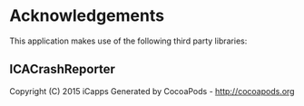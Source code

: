 # Acknowledgements
This application makes use of the following third party libraries:

## ICACrashReporter

Copyright (C) 2015 iCapps
Generated by CocoaPods - http://cocoapods.org
